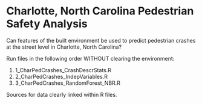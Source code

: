 # Charlotte, North Carolina Pedestrian Safety Analysis

Can features of the built environment be used to predict pedestrian crashes at the street level in Charlotte, North Carolina?

Run files in the following order WITHOUT clearing the environment:
1. 1_CharPedCrashes_CrashDescrStats.R
2. 2_CharPedCrashes_IndepVariables.R
3. 3_CharPedCrashes_RandomForest_NBR.R

Sources for data clearly linked within R files. 








